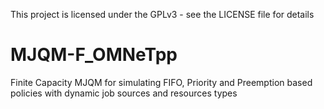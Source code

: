This project is licensed under the GPLv3 - see the LICENSE file for details
# MJQM-F_OMNeTpp
Finite Capacity MJQM for simulating FIFO, Priority and Preemption based policies with dynamic job sources and resources types
